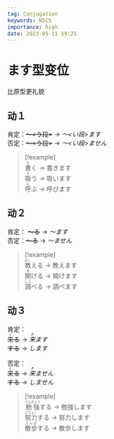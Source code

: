 ```yaml
---
tag: Conjugation
keywords: N5C5
importance: high
date: 2023-05-11 19:25
---
```


# ます型变位

比原型更礼貌

## 动１

肯定：~~～<う段>~~ -> *～<い段>ます*  
否定：~~～<う段>~~ -> *～<い段>ません*

> [!example]  
> <ruby>書<rt>か</rt>く</ruby> -> 書きます  
> <ruby>吸<rt>す</rt>う</ruby> -> 吸います  
> <ruby>呼<rt>よ</rt>ぶ</ruby> -> 呼びます

## 动２

肯定： ~~～る~~ -> *～ます*  
否定：~~～る~~ -> *～ません*

> [!example]  
> <ruby>教<rt>おし</rt>える</ruby> -> 教えます  
> <ruby>開<rt>あ</rt>ける</ruby> -> 開けます  
> <ruby>調<rt>しら</rt>べる</ruby> -> 調べます

## 动３

肯定：  
~~<ruby>来<rt>く</rt>る</ruby>~~ -> *<ruby>来<rt>き</rt>ます</ruby>*  
~~する~~ -> *します*

否定：  
~~<ruby>来<rt>く</rt>る</ruby>~~ -> *<ruby>来<rt>き</rt>ません</ruby>*  
~~する~~ -> *しません*

> [!example]  
> <ruby>勉強<rt>べんきょう</rt>する</ruby> -> 勉強します  
> <ruby>努力<rt>どりょく</rt>する</ruby> -> 努力します  
> <ruby>散歩<rt>さんぽ</rt>する</ruby> -> 散歩します
